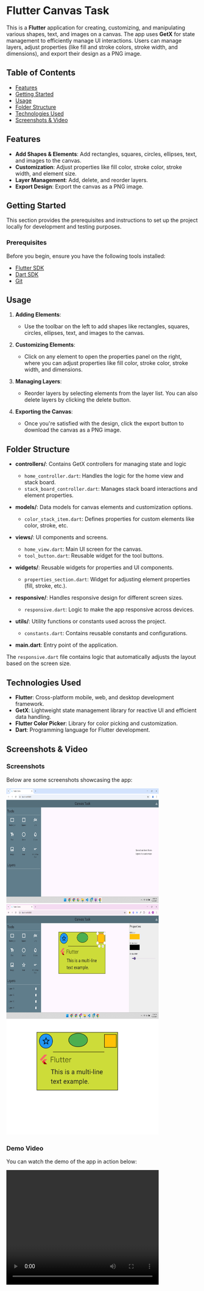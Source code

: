 # Flutter Canvas Task

This is a **Flutter** application for creating, customizing, and manipulating various shapes, text, and images on a canvas. The app uses **GetX** for state management to efficiently manage UI interactions. Users can manage layers, adjust properties (like fill and stroke colors, stroke width, and dimensions), and export their design as a PNG image.

## Table of Contents

- [Features](#features)
- [Getting Started](#getting-started)
- [Usage](#usage)
- [Folder Structure](#folder-structure)
- [Technologies Used](#technologies-used)
- [Screenshots & Video](#screenshots--video)

## Features

- **Add Shapes & Elements**: Add rectangles, squares, circles, ellipses, text, and images to the canvas.
- **Customization**: Adjust properties like fill color, stroke color, stroke width, and element size.
- **Layer Management**: Add, delete, and reorder layers.
- **Export Design**: Export the canvas as a PNG image.

## Getting Started

This section provides the prerequisites and instructions to set up the project locally for development and testing purposes.

### Prerequisites

Before you begin, ensure you have the following tools installed:

- [Flutter SDK](https://flutter.dev/docs/get-started/install)
- [Dart SDK](https://dart.dev/get-dart)
- [Git](https://git-scm.com/)

## Usage

1. **Adding Elements**: 
   - Use the toolbar on the left to add shapes like rectangles, squares, circles, ellipses, text, and images to the canvas.
   
2. **Customizing Elements**:
   - Click on any element to open the properties panel on the right, where you can adjust properties like fill color, stroke color, stroke width, and dimensions.

3. **Managing Layers**:
   - Reorder layers by selecting elements from the layer list. You can also delete layers by clicking the delete button.

4. **Exporting the Canvas**:
   - Once you're satisfied with the design, click the export button to download the canvas as a PNG image.

## Folder Structure

- **controllers/**: Contains GetX controllers for managing state and logic
  - `home_controller.dart`: Handles the logic for the home view and stack board.
  - `stack_board_controller.dart`: Manages stack board interactions and element properties.
  
- **models/**: Data models for canvas elements and customization options.
  - `color_stack_item.dart`: Defines properties for custom elements like color, stroke, etc.
  
- **views/**: UI components and screens.
  - `home_view.dart`: Main UI screen for the canvas.
  - `tool_button.dart`: Reusable widget for the tool buttons.
  
- **widgets/**: Reusable widgets for properties and UI components.
  - `properties_section.dart`: Widget for adjusting element properties (fill, stroke, etc.).
  
- **responsive/**: Handles responsive design for different screen sizes.
  - `responsive.dart`: Logic to make the app responsive across devices.
  
- **utils/**: Utility functions or constants used across the project.
  - `constants.dart`: Contains reusable constants and configurations.
  
- **main.dart**: Entry point of the application.


The `responsive.dart` file contains logic that automatically adjusts the layout based on the screen size.

## Technologies Used

- **Flutter**: Cross-platform mobile, web, and desktop development framework.
- **GetX**: Lightweight state management library for reactive UI and efficient data handling.
- **Flutter Color Picker**: Library for color picking and customization.
- **Dart**: Programming language for Flutter development.

## Screenshots & Video

### Screenshots

Below are some screenshots showcasing the app:

<img src="assets/initial_view.png" alt="Screenshot 1" width="400" height="300">
<img src="assets/usage_view.png" alt="Screenshot 2" width="400" height="300">
<img src="assets/stackboard_design.png" alt="Screenshot 3" width="400" height="300">

### Demo Video

You can watch the demo of the app in action below:

<video width="400" height="300" controls>
  <source src="assets\screen-capture.mp4" type="video/mp4">
  Your browser does not support the video tag.
</video>


